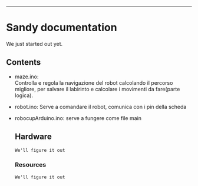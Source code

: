 ---

# Sandy documentation

We just started out yet.

## Contents

- maze.ino:      
  Controlla e regola la navigazione del robot calcolando il percorso migliore, per salvare il labirinto e calcolare i movimenti da fare(parte logica).
- robot.ino:
  Serve a comandare il robot, comunica con i pin della scheda
- robocupArduino.ino: 
  serve a fungere come file main
  
  ## Hardware
  
  `We'll figure it out`
  
  ### Resources
  
  `We'll figure it out`

